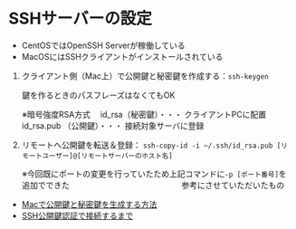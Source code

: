 # SSHサーバーの設定
- CentOSではOpenSSH Serverが稼働している
- MacOSにはSSHクライアントがインストールされている
　　
　　
1. クライアント側（Mac上）で公開鍵と秘密鍵を作成する：`ssh-keygen`

    鍵を作るときのパスフレーズはなくてもOK
  
    ※暗号強度RSA方式　
    id_rsa（秘密鍵）・・・ クライアントPCに配置
    id_rsa.pub （公開鍵）・・・ 接続対象サーバに登録　　
    　　
    　　
2. リモートへ公開鍵を転送＆登録：
    `ssh-copy-id -i ~/.ssh/id_rsa.pub [リモートユーザー]@[リモートサーバーのホスト名]`
  
    ※今回既にポートの変更を行っていたため上記コマンドに`-p [ポート番号]`を追加でできた　　
　　　　
　　
　　　　
　参考にさせていただいたもの
- [Macで公開鍵と秘密鍵を生成する方法](https://qiita.com/wakahara3/items/52094d476774f3a2f619)
- [SSH公開鍵認証で接続するまで](https://qiita.com/kazokmr/items/754169cfa996b24fcbf5)
